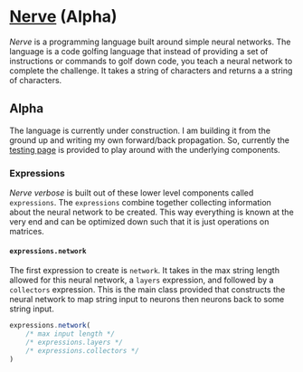 # [Nerve](https://tkellehe.github.io/nerve) (Alpha)

_Nerve_ is a programming language built around simple neural networks.
The language is a code golfing language that instead of providing a set
of instructions or commands to golf down code, you teach a neural network
to complete the challenge. It takes a string of characters and returns a 
a string of characters.

## Alpha

The language is currently under construction. I am building it from the ground
up and writing my own forward/back propagation. So, currently the
[testing page](https://tkellehe.github.io/nerve/test/) is provided to play around with
the underlying components.

### Expressions

_Nerve verbose_ is built out of these lower level components called `expressions`.
The `expressions` combine together collecting information about the neural network
to be created. This way everything is known at the very end and can be optimized down
such that it is just operations on matrices.

#### `expressions.network`

The first expression to create is `network`. It takes in the max string length allowed
for this neural network, a `layers` expression, and followed by a `collectors` expression.
This is the main class provided that constructs the neural network to map string input
to neurons then neurons back to some string input.

```javascript
expressions.network(
    /* max input length */
    /* expressions.layers */
    /* expressions.collectors */
)
```
